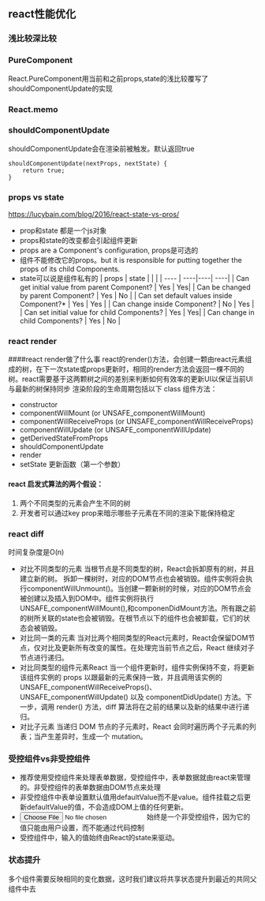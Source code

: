 ## react性能优化

### 浅比较深比较

### PureComponent
React.PureComponent用当前和之前props,state的浅比较覆写了shouldComponentUpdate的实现

### React.memo


### shouldComponentUpdate
shouldComponentUpdate会在渲染前被触发。默认返回true
```
shouldComponentUpdate(nextProps, nextState) {
	return true;
}
```

### props vs state
https://lucybain.com/blog/2016/react-state-vs-pros/
- prop和state 都是一个js对象
- props和state的改变都会引起组件更新
- props are a Component's configuration, props是可选的
- 组件不能修改它的props。but it is responsible for putting together the props of its child Components.
- state可以说是组件私有的
|	props |	state | | |
| ---- | ----|----| ----|
| Can get initial value from parent Component? |	Yes |	Yes|
| Can be changed by parent Component? |	Yes |	No |
| Can set default values inside Component?* |	Yes |	Yes |
| Can change inside Component? |	No |	Yes |
| Can set initial value for child Components? |	Yes |	Yes|
| Can change in child Components? |	Yes |	No |


### react render
####react render做了什么事
react的render()方法，会创建一颗由react元素组成的树，在下一次state或props更新时，相同的render方法会返回一棵不同的树。react需要基于这两颗树之间的差别来判断如何有效率的更新UI以保证当前UI与最新的树保持同步
渲染阶段的生命周期包括以下 class 组件方法：
- constructor
- componentWillMount (or UNSAFE_componentWillMount)
- componentWillReceiveProps (or UNSAFE_componentWillReceiveProps)
- componentWillUpdate (or UNSAFE_componentWillUpdate)
- getDerivedStateFromProps
- shouldComponentUpdate
- render
- setState 更新函数（第一个参数）
#### react 启发式算法的两个假设：
1. 两个不同类型的元素会产生不同的树
2. 开发者可以通过key prop来暗示哪些子元素在不同的渲染下能保持稳定

### react diff
时间复杂度是O(n)
- 对比不同类型的元素
当根节点是不同类型的树，React会拆卸原有的树，并且建立新的树。 拆卸一棵树时，对应的DOM节点也会被销毁。组件实例将会执行componentWillUnmount()。当创建一颗新树的时候，对应的DOM节点会被创建以及插入到DOM中。组件实例将执行UNSAFE_componentWillMount(),和componenDidMount方法。所有跟之前的树所关联的state也会被销毁。在根节点以下的组件也会被卸载，它们的状态会被销毁。
- 对比同一类的元素
当对比两个相同类型的React元素时，React会保留DOM节点，仅对比及更新所有改变的属性。在处理完当前节点之后，React 继续对子节点进行递归。
- 对比同类型的组件元素React 
当一个组件更新时，组件实例保持不变，将更新该组件实例的 props 以跟最新的元素保持一致，并且调用该实例的 UNSAFE_componentWillReceiveProps()、UNSAFE_componentWillUpdate() 以及 componentDidUpdate() 方法。下一步，调用 render() 方法，diff 算法将在之前的结果以及新的结果中进行递归。
- 对比子元素
当递归 DOM 节点的子元素时，React 会同时遍历两个子元素的列表；当产生差异时，生成一个 mutation。


### 受控组件vs非受控组件
- 推荐使用受控组件来处理表单数据，受控组件中，表单数据就由react来管理的。非受控组件的表单数据由DOM节点来处理
- 非受控组件中表单设置默认值用defaultValue而不是value。组件挂载之后更新defaultValue的值，不会造成DOM上值的任何更新。
- <input type="file" /> 始终是一个非受控组件，因为它的值只能由用户设置，而不能通过代码控制
- 受控组件中，输入的值始终由React的state来驱动。

### 状态提升
多个组件需要反映相同的变化数据，这时我们建议将共享状态提升到最近的共同父组件中去

